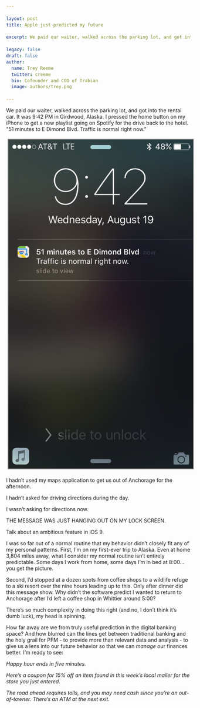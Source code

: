 ```yaml
---

layout: post
title: Apple just predicted my future

excerpt: We paid our waiter, walked across the parking lot, and got into the rental car. It was 9:42 PM in Girdwood, Alaska. I pressed the home button on my iPhone to select a new Spotify playlist for the drive back to the hotel. "51 minutes to E Dimond Blvd. Traffic is normal right now."

legacy: false
draft: false
author:
  name: Trey Reeme
  twitter: creeme
  bio: Cofounder and COO of Trabian
  image: authors/trey.png

---
```


<p>We paid our waiter, walked across the parking lot, and got into the rental car. It was 9:42 PM in Girdwood, Alaska. I pressed the home button on my iPhone to get a new playlist going on Spotify for the drive back to the hotel. "51 minutes to E Dimond Blvd. Traffic is normal right now."</p>

<p><img src="/images/legacy/dimond.jpg" style="border: 2px solid #999999; margin: 4px;" /></p>

<p>I hadn&#8217;t used my maps application to get us out of Anchorage for the afternoon.</p>

<p>I hadn&#8217;t asked for driving directions during the day.</p>

<p>I wasn&#8217;t asking for directions now.</p>

<p>THE MESSAGE WAS JUST HANGING OUT ON MY LOCK SCREEN.</p>

<p>Talk about an ambitious feature in iOS 9.</p>

<p>I was so far out of a normal routine that my behavior didn&#8217;t closely fit any of my personal patterns. First, I&#8217;m on my first-ever trip to Alaska. Even at home 3,804 miles away, what I consider my normal routine isn&#8217;t entirely predictable. Some days I work from home, some days I&#8217;m in bed at 8:00... you get the picture.</p>

<p>Second, I&#8217;d stopped at a dozen spots from coffee shops to a wildlife refuge to a ski resort over the nine hours leading up to this. Only after dinner did this message show. Why didn&#8217;t the software predict I wanted to return to Anchorage after I&#8217;d left a coffee shop in Whittier around 5:00?</p>

<p>There&#8217;s so much complexity in doing this right (and no, I don&#8217;t think it&#8217;s dumb luck), my head is spinning.</p>

<p>How far away are we from truly useful prediction in the digital banking space? And how blurred can the lines get between traditional banking and the holy grail for PFM - to provide more than relevant data and analysis - to give us a lens into our future behavior so that we can <em>manage</em> our finances better. I&#8217;m ready to see:</p>

<p><em>Happy hour ends in five minutes.</em></p>

<p><em>Here&#8217;s a coupon for 15% off an item found in this week&#8217;s local mailer for the store you just entered.</em></p>

<p><em>The road ahead requires tolls, and you may need cash since you&#8217;re an out-of-towner. There&#8217;s an ATM at the next exit.</em></p>
